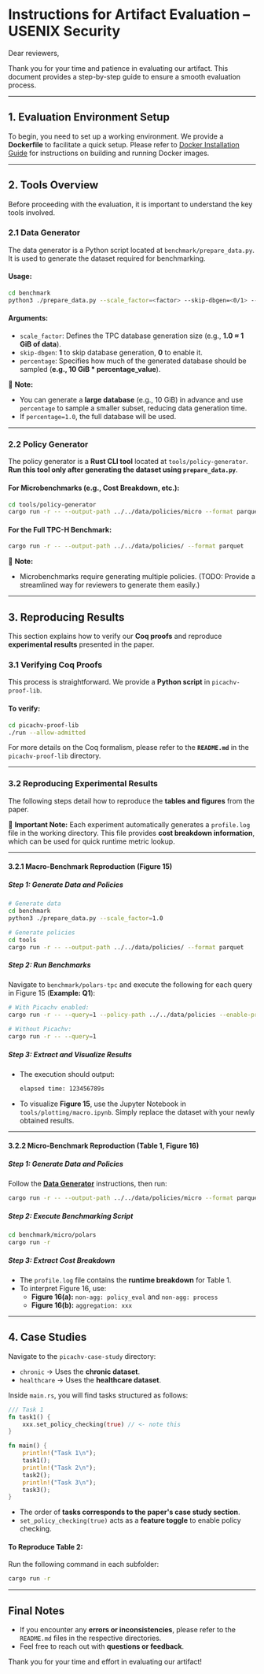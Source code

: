 # Instructions for Artifact Evaluation – USENIX Security

Dear reviewers,

Thank you for your time and patience in evaluating our artifact. This document provides a step-by-step guide to ensure a smooth evaluation process.

---

## 1. Evaluation Environment Setup

To begin, you need to set up a working environment. We provide a **Dockerfile** to facilitate a quick setup. Please refer to [Docker Installation Guide](./installation.md#docker-recommended) for instructions on building and running Docker images.

---

## 2. Tools Overview

Before proceeding with the evaluation, it is important to understand the key tools involved.

### 2.1 Data Generator

The data generator is a Python script located at `benchmark/prepare_data.py`. It is used to generate the dataset required for benchmarking.

#### Usage:
```sh
cd benchmark
python3 ./prepare_data.py --scale_factor=<factor> --skip-dbgen=<0/1> --percentage=<percentage>
```

#### Arguments:
- `scale_factor`: Defines the TPC database generation size (e.g., **1.0 ≈ 1 GiB of data**).
- `skip-dbgen`: **1** to skip database generation, **0** to enable it.
- `percentage`: Specifies how much of the generated database should be sampled (**e.g., 10 GiB * percentage_value**).

📌 **Note:**
- You can generate a **large database** (e.g., 10 GiB) in advance and use `percentage` to sample a smaller subset, reducing data generation time.
- If `percentage=1.0`, the full database will be used.

---

### 2.2 Policy Generator

The policy generator is a **Rust CLI tool** located at `tools/policy-generator`. **Run this tool only after generating the dataset using `prepare_data.py`**.

#### For Microbenchmarks (e.g., Cost Breakdown, etc.):
```sh
cd tools/policy-generator
cargo run -r -- --output-path ../../data/policies/micro --format parquet --is-micro
```

#### For the Full TPC-H Benchmark:
```sh
cargo run -r -- --output-path ../../data/policies/ --format parquet
```

📌 **Note:**
- Microbenchmarks require generating multiple policies. (TODO: Provide a streamlined way for reviewers to generate them easily.)

---

## 3. Reproducing Results

This section explains how to verify our **Coq proofs** and reproduce **experimental results** presented in the paper.

### 3.1 Verifying Coq Proofs

This process is straightforward. We provide a **Python script** in `picachv-proof-lib`.

#### To verify:
```sh
cd picachv-proof-lib
./run --allow-admitted
```
For more details on the Coq formalism, please refer to the **`README.md`** in the `picachv-proof-lib` directory.

---

### 3.2 Reproducing Experimental Results

The following steps detail how to reproduce the **tables and figures** from the paper.

📌 **Important Note:**
Each experiment automatically generates a `profile.log` file in the working directory. This file provides **cost breakdown information**, which can be used for quick runtime metric lookup.

---

#### 3.2.1 Macro-Benchmark Reproduction (Figure 15)

##### Step 1: Generate Data and Policies
```sh
# Generate data
cd benchmark
python3 ./prepare_data.py --scale_factor=1.0
```
```sh
# Generate policies
cd tools
cargo run -r -- --output-path ../../data/policies/ --format parquet
```

##### Step 2: Run Benchmarks
Navigate to `benchmark/polars-tpc` and execute the following for each query in Figure 15 (**Example: Q1**):

```sh
# With Picachv enabled:
cargo run -r -- --query=1 --policy-path ../../data/policies --enable-profiling  

# Without Picachv:
cargo run -r -- --query=1
```

##### Step 3: Extract and Visualize Results
- The execution should output:
  ```sh
  elapsed time: 123456789s
  ```
- To visualize **Figure 15**, use the Jupyter Notebook in `tools/plotting/macro.ipynb`. Simply replace the dataset with your newly obtained results.

---

#### 3.2.2 Micro-Benchmark Reproduction (Table 1, Figure 16)

##### Step 1: Generate Data and Policies
Follow the **[Data Generator](#data-generator)** instructions, then run:

```sh
cargo run -r -- --output-path ../../data/policies/micro --format parquet --is-micro --policy_type [A/B/C/D]
```

##### Step 2: Execute Benchmarking Script
```sh
cd benchmark/micro/polars
cargo run -r
```

##### Step 3: Extract Cost Breakdown
- The `profile.log` file contains the **runtime breakdown** for Table 1.
- To interpret Figure 16, use:
  - **Figure 16(a):** `non-agg: policy_eval` and `non-agg: process`
  - **Figure 16(b):** `aggregation: xxx`

---

## 4. Case Studies

Navigate to the `picachv-case-study` directory:
- `chronic` → Uses the **chronic dataset**.
- `healthcare` → Uses the **healthcare dataset**.

Inside `main.rs`, you will find tasks structured as follows:
```rust
/// Task 1
fn task1() {
    xxx.set_policy_checking(true) // <- note this
}

fn main() {
    println!("Task 1\n");
    task1();
    println!("Task 2\n");
    task2();
    println!("Task 3\n");
    task3();
}
```

- The order of **tasks corresponds to the paper's case study section**.
- `set_policy_checking(true)` acts as a **feature toggle** to enable policy checking.

#### To Reproduce Table 2:
Run the following command in each subfolder:
```sh
cargo run -r
```

---

## Final Notes
- If you encounter any **errors or inconsistencies**, please refer to the `README.md` files in the respective directories.
- Feel free to reach out with **questions or feedback**.

Thank you for your time and effort in evaluating our artifact!